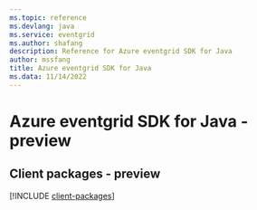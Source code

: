 ```yaml
---
ms.topic: reference
ms.devlang: java
ms.service: eventgrid
ms.author: shafang
description: Reference for Azure eventgrid SDK for Java
author: mssfang
title: Azure eventgrid SDK for Java
ms.data: 11/14/2022
---
```

# Azure eventgrid SDK for Java - preview

## Client packages - preview
[!INCLUDE [client-packages](eventgrid-client-index.md)]